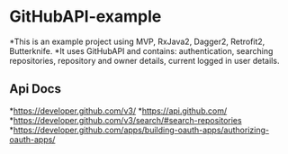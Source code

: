 # GitHubAPI-example

*This is an example project using MVP, RxJava2, Dagger2, Retrofit2, Butterknife.
*It uses GitHubAPI and contains: authentication, searching repositories, repository and owner details, current logged in user details.

## Api Docs

*https://developer.github.com/v3/
*https://api.github.com/
*https://developer.github.com/v3/search/#search-repositories
*https://developer.github.com/apps/building-oauth-apps/authorizing-oauth-apps/

